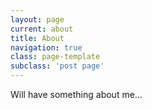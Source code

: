 ```yaml
---
layout: page
current: about
title: About
navigation: true
class: page-template
subclass: 'post page'
---
```


Will have something about me...